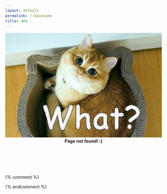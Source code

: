 ```yaml
---
layout: default
permalink: /:basename
title: 404
---
```


<center>
<img width="600px" src="/d/images/404.jpg">
<br>
<strong>
Page not found! :(
</strong>
</center>
<br>
<br>
<br>
<br>
<br>

{% comment %}
<script>
/* пререадресация со старого урла */
var adress = window.location.pathname.toString();
var newadress = "";
console.log(adress);
if ( adress.startsWith("/hardware/") ) {
	newadress = adress.replace("/hardware/", "/hard/");
	window.location.replace(newadress);
} else if ( adress.startsWith("/coding/") ) {
	newadress = adress.replace("/coding/", "/code/");
	window.location.replace(newadress);
} else if (adress.startsWith("/software/") ) {
	newadress = adress.replace("/software/", "/soft/");
	window.location.replace(newadress);
}
console.log(newadress);
console.log("ok");
</script>
{% endcomment %}
